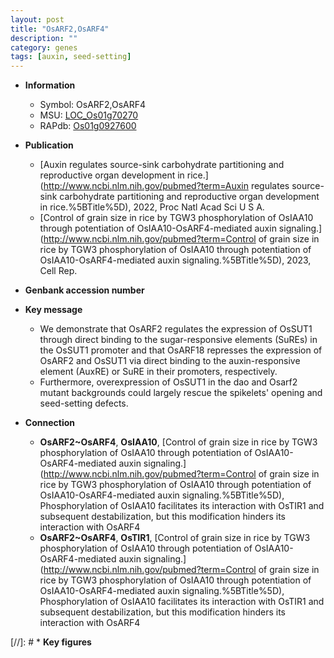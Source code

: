 ```yaml
---
layout: post
title: "OsARF2,OsARF4"
description: ""
category: genes
tags: [auxin, seed-setting]
---
```


* **Information**  
    + Symbol: OsARF2,OsARF4  
    + MSU: [LOC_Os01g70270](http://rice.uga.edu/cgi-bin/ORF_infopage.cgi?orf=LOC_Os01g70270)  
    + RAPdb: [Os01g0927600](https://rapdb.dna.affrc.go.jp/locus/?name=Os01g0927600)  

* **Publication**  
    + [Auxin regulates source-sink carbohydrate partitioning and reproductive organ development in rice.](http://www.ncbi.nlm.nih.gov/pubmed?term=Auxin regulates source-sink carbohydrate partitioning and reproductive organ development in rice.%5BTitle%5D), 2022, Proc Natl Acad Sci U S A.
    + [Control of grain size in rice by TGW3 phosphorylation of OsIAA10 through potentiation of OsIAA10-OsARF4-mediated auxin signaling.](http://www.ncbi.nlm.nih.gov/pubmed?term=Control of grain size in rice by TGW3 phosphorylation of OsIAA10 through potentiation of OsIAA10-OsARF4-mediated auxin signaling.%5BTitle%5D), 2023, Cell Rep.

* **Genbank accession number**  

* **Key message**  
    + We demonstrate that OsARF2 regulates the expression of OsSUT1 through direct binding to the sugar-responsive elements (SuREs) in the OsSUT1 promoter and that OsARF18 represses the expression of OsARF2 and OsSUT1 via direct binding to the auxin-responsive element (AuxRE) or SuRE in their promoters, respectively.
    + Furthermore, overexpression of OsSUT1 in the dao and Osarf2 mutant backgrounds could largely rescue the spikelets' opening and seed-setting defects.

* **Connection**  
    + __OsARF2~OsARF4__, __OsIAA10__, [Control of grain size in rice by TGW3 phosphorylation of OsIAA10 through potentiation of OsIAA10-OsARF4-mediated auxin signaling.](http://www.ncbi.nlm.nih.gov/pubmed?term=Control of grain size in rice by TGW3 phosphorylation of OsIAA10 through potentiation of OsIAA10-OsARF4-mediated auxin signaling.%5BTitle%5D),  Phosphorylation of OsIAA10 facilitates its interaction with OsTIR1 and subsequent destabilization, but this modification hinders its interaction with OsARF4
    + __OsARF2~OsARF4__, __OsTIR1__, [Control of grain size in rice by TGW3 phosphorylation of OsIAA10 through potentiation of OsIAA10-OsARF4-mediated auxin signaling.](http://www.ncbi.nlm.nih.gov/pubmed?term=Control of grain size in rice by TGW3 phosphorylation of OsIAA10 through potentiation of OsIAA10-OsARF4-mediated auxin signaling.%5BTitle%5D),  Phosphorylation of OsIAA10 facilitates its interaction with OsTIR1 and subsequent destabilization, but this modification hinders its interaction with OsARF4

[//]: # * **Key figures**  



